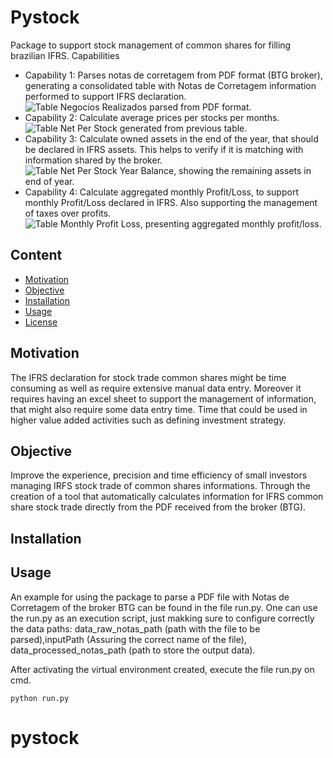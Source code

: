# Pystock
Package to support stock management of common shares for filling brazilian IFRS.
Capabilities
- Capability 1: Parses notas de corretagem from PDF format (BTG broker), generating a consolidated table with Notas de Corretagem information performed to support IFRS declaration.
![Table Negocios Realizados parsed from PDF format.](https://github.com/DTKx/pystock/images/negocios_realizados.PNG)
- Capability 2: Calculate average prices per stocks per months.
![Table Net Per Stock generated from previous table.](https://github.com/DTKx/pystock/images/net_per_stock.PNG)
- Capability 3: Calculate owned assets in the end of the year, that should be declared in IFRS assets. This helps to verify if it is matching with information shared by the broker.
![Table Net Per Stock Year Balance, showing the remaining assets in end of year.](https://github.com/DTKx/pystock/images/net_per_stock_year_balance.PNG)
- Capability 4: Calculate aggregated monthly Profit/Loss, to support monthly Profit/Loss declared in IFRS. Also supporting the management of taxes over profits.
![Table Monthly Profit Loss, presenting aggregated monthly profit/loss.](https://github.com/DTKx/pystock/images/monthly_loss.PNG)


## Content
- [Motivation](#motivation)
- [Objective](#objective)
- [Installation](#installation)
- [Usage](#usage)
- [License](#licence)

## Motivation
The IFRS declaration for stock trade common shares might be time consuming as well as require extensive manual data entry.
Moreover it requires having an excel sheet to support the management of information, that might also require some data entry time.
Time that could be used in higher value added activities such as defining investment strategy.

## Objective
Improve the experience, precision and time efficiency of small investors managing IRFS stock trade of common shares informations.
Through the creation of a tool that automatically calculates information for IFRS common share stock trade directly from the PDF received from the broker (BTG).

## Installation
<!--

### Python
Please install [Python](https://www.python.org/downloads/).

### Creating the virtual environment
One may install the necessary packages in a simplified manner using pip or conda.

Using pip on cmd:
```
pip install -r environment.yml
```
#### Anaconda (Optional)
Please install the python package manager [Anaconda](https://www.anaconda.com/products/individual).

Using Conda terminal:
```
conda env create -f environment.yml
```

-->


## Usage

An example for using the package to parse a PDF file with Notas de Corretagem of the broker BTG can be found in the file run.py.
One can use the run.py as an execution script, just makking sure to configure correctly the data paths: data_raw_notas_path (path with the file to be parsed),inputPath (Assuring the correct name of the file), data_processed_notas_path (path to store the output data). 

After activating the virtual environment created, execute the file run.py on cmd.
```
python run.py
```

<!--
## License
-->
# pystock
